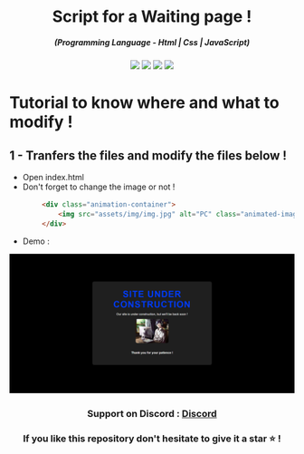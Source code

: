 <h1 align="center">Script for a Waiting page !</h1>
<em><h5 align="center">(Programming Language - Html | Css | JavaScript)</h5></em>

<p align="center">
  <img src="https://img.shields.io/github/stars/Kurama250/Waiting_page">
  <img src="https://img.shields.io/github/license/Kurama250/Waiting_page">
  <img src="https://img.shields.io/github/repo-size/Kurama250/Waiting_page">
  <img src="https://img.shields.io/badge/stability-stable-green">
</p>

# Tutorial to know where and what to modify !

## 1 - Tranfers the files and modify the files below !

- Open index.html
- Don't forget to change the image or not !

```html
        <div class="animation-container">
            <img src="assets/img/img.jpg" alt="PC" class="animated-image"> <!-- This line changes the image ! -->
        </div>
```

- Demo : 

![alt text](https://github.com/Kurama250/Waiting_page/blob/main/waiting.png?raw=true)

<h3 align="center"><strong>Support on Discord :</strong> <a href="https://discord.gg/6aebQGdDxB">Discord</a></3>
<h3 align="center">If you like this repository don't hesitate to give it a star ⭐ !</h3>
